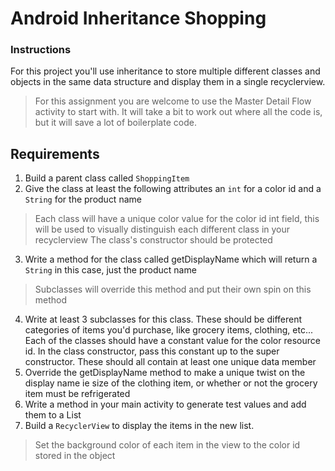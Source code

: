 # Android Inheritance Shopping

### Instructions

For this project you'll use inheritance to store multiple different classes and objects in the same data structure and display them in a single recyclerview.

> For this assignment you are welcome to use the Master Detail Flow activity to start with. It will take a bit to work out where all the code is, but it will save a lot of boilerplate code.

## Requirements

1. Build a parent class called `ShoppingItem`
2. Give the class at least the following attributes an `int` for a color id and a `String` for the product name
> Each class will have a unique color value for the color id int field, this will be used to visually distinguish each different class in your recyclerview
> The class's constructor should be protected

3. Write a method for the class called getDisplayName which will return a `String` in this case, just the product name
> Subclasses will override this method and put their own spin on this method

4. Write at least 3 subclasses for this class. These should be different categories of items you'd purchase, like grocery items, clothing, etc... Each of the classes should have a constant value for the color resource id. In the class constructor, pass this constant up to the super constructor. These should all contain at least one unique data member
5. Override the getDisplayName method to make a unique twist on the display name ie size of the clothing item, or whether or not the grocery item must be refrigerated
5. Write a method in your main activity to generate test values and add them to a List
6. Build a `RecyclerView` to display the items in the new list.
> Set the background color of each item in the view to the color id stored in the object
